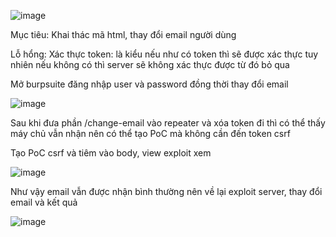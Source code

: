 ![image](https://github.com/user-attachments/assets/73f95f81-b429-452d-8b15-ac6000af0ca2)

Mục tiêu: Khai thác mã html, thay đổi email người dùng

Lỗ hổng: Xác thực token: là kiểu nếu như có token thì sẽ được xác thực tuy nhiên nếu không có thì server sẽ không xác thực được từ đó bỏ qua

Mở burpsuite đăng nhập user và password đồng thời thay đổi email

![image](https://github.com/user-attachments/assets/c5e99cf6-77e9-4d7f-9501-e19cb736d5ce)

Sau khi đưa phần /change-email vào repeater và xóa token đi thì có thể thấy máy chủ vẫn nhận nên có thể tạo PoC mà không cần đến token csrf

Tạo PoC csrf và tiêm vào body, view exploit xem

![image](https://github.com/user-attachments/assets/7f4cd896-c209-4ab3-9975-5219ba01f4bc)

Như vậy email vẫn được nhận bình thường nên về lại exploit server, thay đổi email và kết quả

![image](https://github.com/user-attachments/assets/92f5c5f2-66c4-4714-9b9b-827a9166e3d4)
